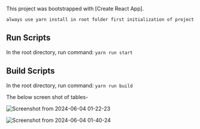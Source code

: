 This project was bootstrapped with [Create React App].

`always use yarn install in root folder first initialization of project`

## Run Scripts

In the root directory, run command: `yarn run start`

## Build Scripts

In the root directory, run command: `yarn run build`

The below screen shot of tables-

![Screenshot from 2024-06-04 01-22-23](https://github.com/PankajKumar555/manufac-test/assets/98955691/2b3ddd41-043a-45d5-a359-8d77d80ef0a9)

![Screenshot from 2024-06-04 01-40-24](https://github.com/PankajKumar555/manufac-test/assets/98955691/b4c5f672-c988-4d6f-a4d6-1dd9f8f4b8df)

